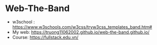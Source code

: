 # Web-The-Band
* w3school : https://www.w3schools.com/w3css/tryw3css_templates_band.htm#
* My web: https://truong11062002.github.io/web-the-band.github.io/
* Course: https://fullstack.edu.vn/
